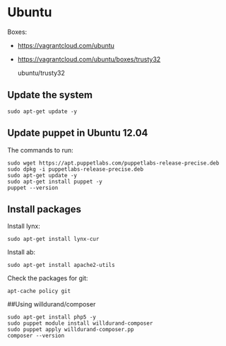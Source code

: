 Ubuntu
======

Boxes:

* https://vagrantcloud.com/ubuntu
* https://vagrantcloud.com/ubuntu/boxes/trusty32

    ubuntu/trusty32

## Update the system

    sudo apt-get update -y

## Update puppet in Ubuntu 12.04

The commands to run:

    sudo wget https://apt.puppetlabs.com/puppetlabs-release-precise.deb
    sudo dpkg -i puppetlabs-release-precise.deb
    sudo apt-get update -y
    sudo apt-get install puppet -y
    puppet --version

## Install packages

Install lynx:

    sudo apt-get install lynx-cur

Install ab:

    sudo apt-get install apache2-utils

Check the packages for git:

    apt-cache policy git

##Using willdurand/composer

    sudo apt-get install php5 -y
    sudo puppet module install willdurand-composer
    sudo puppet apply willdurand-composer.pp
    composer --version
